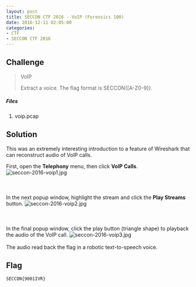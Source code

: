 ```yaml
---
layout: post
title: SECCON CTF 2016 - VoIP (Forensics 100)
date: 2016-12-11 02:05:00
categories: 
- CTF 
- SECCON CTF 2016
---
```


## Challenge

> VoIP
>
> Extract a voice.
> The flag format is SECCON{[A-Z0-9]}.

##### Files

1. voip.pcap


## Solution

This was an extremely interesting introduction to a feature of Wireshark that can reconstruct audio of VoIP calls.  

First, open the __Telephony__ menu, then click __VoIP Calls__.
![seccon-2016-voip1.jpg](/img/2016/seccon-2016-voip1.jpg "seccon-2016-voip1.jpg")
<br><br><br><br>
In the next popup window, highlight the stream and click the __Play Streams__ button.
![seccon-2016-voip2.jpg](/img/2016/seccon-2016-voip2.jpg "seccon-2016-voip2.jpg")
<br><br><br><br>
In the final popup window, click the play button (triangle shape) to playback the audio of the VoIP call.
![seccon-2016-voip3.jpg](/img/2016/seccon-2016-voip3.jpg "seccon-2016-voip3.jpg")
<br><br>
The audio read back the flag in a robotic text-to-speech voice.

## Flag
```none
SECCON{9001IVR}
```